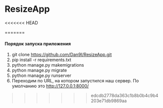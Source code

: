 # ResizeApp
<<<<<<< HEAD

=======
#### Порядок запуска приложения
1) git clone https://github.com/Dan9I/ResizeApp.git
2) pip install -r requirements.txt
3) python manage.py makemigrations
4) python manage.py migrate 
5) python manage.py runserver
6) Переходим по URL, на котором запустился наш сервер. По умолчанию это http://127.0.0.1:8000/
>>>>>>> edcdb2778da363c1b8b0b4c9b4203e71db9869aa

